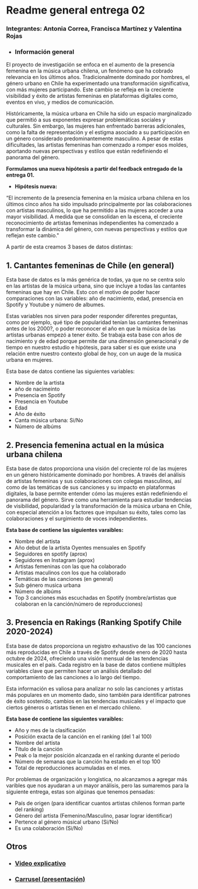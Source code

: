 # Readme general entrega 02
### Integrantes: Antonia Correa, Francisca Martínez y Valentina Rojas

- ### Información general

El proyecto de investigación se enfoca en el aumento de la presencia femenina en la música urbana chilena, un fenómeno que ha cobrado relevancia en los últimos años. Tradicionalmente dominado por hombres, el género urbano en Chile ha experimentado una transformación significativa, con más mujeres participando. Este cambio se refleja en la creciente visibilidad y éxito de artistas femeninas en plataformas digitales como, eventos en vivo, y medios de comunicación.

Históricamente, la música urbana en Chile ha sido un espacio marginalizado que permitió a sus exponentes expresar problemáticas sociales y culturales. Sin embargo, las mujeres han enfrentado barreras adicionales, como la falta de representación y el estigma asociado a su participación en un género considerado predominantemente masculino. A pesar de estas dificultades, las artistas femeninas han comenzado a romper esos moldes, aportando nuevas perspectivas y estilos que están redefiniendo el panorama del género.

**Formulamos una nueva hipótesis a partir del feedback entregado de la entrega 01.**

- **Hipótesis nueva:**

 “El incremento de la presencia femenina en la música urbana chilena en los últimos cinco años ha sido impulsado principalmente por las colaboraciones con artistas masculinos, lo que ha permitido a las mujeres acceder a una mayor visibilidad. A medida que se consolidan en la escena, el creciente reconocimiento de artistas femeninas independientes ha comenzado a transformar la dinámica del género, con nuevas perspectivas y estilos que reflejan este cambio."

A partir de esta creamos 3 bases de datos distintas:

## 1. **Cantantes femeninas de Chile (en general)** 

Esta base de datos es la más genérica de todas, ya que no se centra solo en las artistas de la música urbana, sino que incluye a todas las cantantes femeninas que hay en Chile. Esto con el motivo de poder hacer comparaciones con las variables: año de nacimiento, edad, presencia en Spotify y Youtube y número de albumes.

Estas variables nos sirven para poder responder diferentes preguntas, como por ejemplo, qué tipo de popularidad tenían las cantantes femeninas antes de los 2000?, o poder reconocer el año en que la música de las artistas urbanas empezó a tener éxito. Se trabaja esta base con años de nacimiento y de edad porque permite dar una dimensión generacional y de tiempo en nuestro estudio e hipótesis, para saber si es que existe una relación entre nuestro contexto global de hoy, con un auge de la musica urbana en mujeres.

Esta base de datos contiene las siguientes variables:

- Nombre de la artista
- año de nacimeinto
- Presencia en Spotify
- Presencia en Youtube
- Edad
- Año de éxito
- Canta música urbana: Si/No
- Número de albúms

## 2. **Presencia femenina actual en la música urbana chilena**

Esta base de datos proporciona una visión del creciente rol de las mujeres en un género históricamente dominado por hombres. A través del análisis de artistas femeninas y sus colaboraciones con colegas masculinos, así como de las temáticas de sus canciones y su impacto en plataformas digitales, la base permite entender cómo las mujeres están redefiniendo el panorama del género. Sirve como una herramienta para estudiar tendencias de visibilidad, popularidad y la transformación de la música urbana en Chile, con especial atención a los factores que impulsan su éxito, tales como las colaboraciones y el surgimiento de voces independientes.

**Esta base de contiene las siguientes varaibles:**

- Nombre del artista
- Año debut de la artista
Oyentes mensuales en Spotify
- Seguidores en spotify (aprox)
- Seguidores en Instagram (aprox)
- Artistas femeninas con las que ha colaborado
- Artistas maculinos con los que ha colaborado
- Temáticas de las canciones (en general)
- Sub género musica urbana
- Número de albúms
- Top 3 canciones más escuchadas en Spotify (nombre/artistas que colaboran en la canción/número de reproducciones)

## 3. **Presencia en Rakings (Ranking Spotify Chile 2020-2024)**

Esta base de datos proporciona un registro exhaustivo de las 100 canciones más reproducidas en Chile a través de Spotify desde enero de 2020 hasta octubre de 2024, ofreciendo una visión mensual de las tendencias musicales en el país. Cada registro en la base de datos contiene múltiples variables clave que permiten hacer un análisis detallado del comportamiento de las canciones a lo largo del tiempo. 

Esta información es valiosa para analizar no solo las canciones y artistas más populares en un momento dado, sino también para identificar patrones de éxito sostenido, cambios en las tendencias musicales y el impacto que ciertos géneros o artistas tienen en el mercado chileno.

**Esta base de contiene las siguientes varaibles:**

- Año y mes de la clasificación 
- Posición exacta de la canción en el ranking (del 1 al 100)
- Nombre del artista
- Título de la canción
- Peak o la mejor posición alcanzada en el ranking durante el periodo
- Número de semanas que la canción ha estado en el top 100
- Total de reproducciones acumuladas en el mes. 

Por problemas de organización y longistica, no alcanzamos a agregar más varibles que nos ayudaran a un mayor análisis, pero las sumaremos para la siguiente entrega, estas son algúnas que tenemos pensadas:

- País de origen (para identificar cuantos artistas chilenos forman parte del ranking)
- Género del artista (Femenino/Masculino, pasar lograr identificar)
- Pertence al género músical urbano (Si/No)
- Es una colaboración (Si/No)

## Otros

- ### [Video explicativo](https://youtu.be/bUz7m-O9xxo?feature=shared)
- ### [Carrusel (presentación)](https://drive.google.com/drive/folders/1Lr9PY62QlTOoc2wzW8LPxyC8rzgY6W7v?usp=sharing)